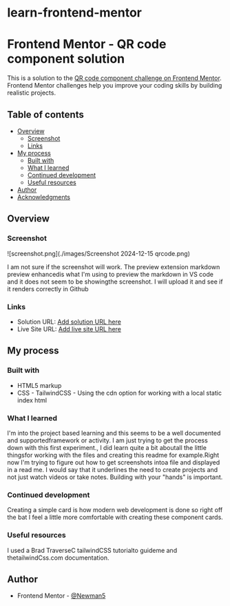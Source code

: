 # learn-frontend-mentor
# Frontend Mentor - QR code component solution

This is a solution to the [QR code component challenge on Frontend Mentor](https://www.frontendmentor.io/challenges/qr-code-component-iux_sIO_H). Frontend Mentor challenges help you improve your coding skills by building realistic projects. 

## Table of contents

- [Overview](#overview)
  - [Screenshot](#screenshot)
  - [Links](#links)
- [My process](#my-process)
  - [Built with](#built-with)
  - [What I learned](#what-i-learned)
  - [Continued development](#continued-development)
  - [Useful resources](#useful-resources)
- [Author](#author)
- [Acknowledgments](#acknowledgments)


## Overview

### Screenshot

![screenshot.png](./images/Screenshot 2024-12-15 qrcode.png)

I am not sure if the screenshot will work. The preview extension markdown preview enhancedis what I'm using to preview the markdown in VS code and it does not seem to be showingthe screenshot. I will upload it and see if it renders correctly in Github


### Links

- Solution URL: [Add solution URL here](https://your-solution-url.com)
- Live Site URL: [Add live site URL here](https://your-live-site-url.com)

## My process

### Built with

- HTML5 markup
- CSS - TailwindCSS - Using the cdn option for working with a local static index html 





### What I learned

I'm into the project based learning and this seems to be a well documented and supportedframework or activity.
I am just trying to get the process down with this first experiment., I did learn quite a bit aboutall the little thingsfor working with the files and creating this readme for example.Right now I'm trying to figure out how to get screenshots intoa file and displayed in a read me.
I would say that it underlines the need to create projects and not just watch videos or take notes. Building with your "hands" is important.

### Continued development

Creating a simple card is how modern web development is done so right off the bat I feel a little more comfortable with creating these component cards.

### Useful resources

I used a Brad TraverseC tailwindCSS tutorialto guideme and thetailwindCss.com documentation.

## Author

- Frontend Mentor - [@Newman5](https://www.frontendmentor.io/profile/newman5)




